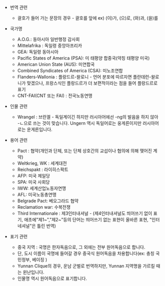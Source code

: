 - 번역 관련
  - 괄호가 들어 가는 문장의 경우 - 괄호를 앞에
ex) (이)가, (으)로, (와)과, (을)를

- 국가명
  - A.O.G.: 동아시아 일반행정 감사회
  - Mittelafrika : 독일령 중앙아프리카
  - GEA: 독일령 동아시아
  - Pacific States of America (PSA): 미 태평양 합중국(약칭 태평양 미국)
  - American Union State (AUS): 미연합국
  - Combined Syndicates of America (CSA): 미노조연합
  - Flanders-Wallonia :  플랑드르-왈로니 - 언어 분포에 따르자면 플란데런-왈로니가 맞겠으나, 프랑스식인 플랑드르가 더 보편적이라는 점을 들어 플랑드르로 표기
  - CNT-FAI(CNT 또는 FAI) : 전국노동연맹

- 인물 관련
  - Wrangel : 브란겔 - 독일계이긴 하지만 러시아어에선 -ng의 발음을 하지 않아 -ㄴ으로 쓰는 것이 맞습니다. Ungern 역시 독일어로는 웅게른이지만 러시아어로는 운게른입니다.

- 용어 관련
  - Pact : 협약(개인과 단체, 또는 단체 상호간의 교섭이나 협의에 의해 맺어진 계약)
  - Weltkrieg, WK : 세계대전
  - Reichspakt : 라이히스팍트
  - AFP: 미국 제일당
  - SPA: 미국 사회당
  - IWW: 세계산업노동자연맹
  - AFL: 미국노동총연맹
  - Belgrade Pact: 베오그라드 협약
  - Reclamation war: 수복전쟁
  - Third Internationale : 제3인터내셔널 - (제4인터내셔널도 띄어쓰기 없이 표기, 애초에"제1~","제2~"등의 단어는 띄어쓰기 없는 표현이 올바른 표현, "인터네셔널"은 틀린 번역)

- 표기 관련
  - 중국 지역 : 국명은 한자독음으로, 그 외에는 전부 원어독음으로 합니다.
  - 단, 도시 이름이 국명에 들어갈 경우 중국식 원어독음을 차용합니다(ex: 충칭 국민정부, 베이징 )
  - Yunnan Clique의 경우, 운남 군벌로 번역하지만, Yunnan 지역명을 가르킬 때는 윈난입니다.
  - 인물명 역시 원어독음으로 표기합니다.
